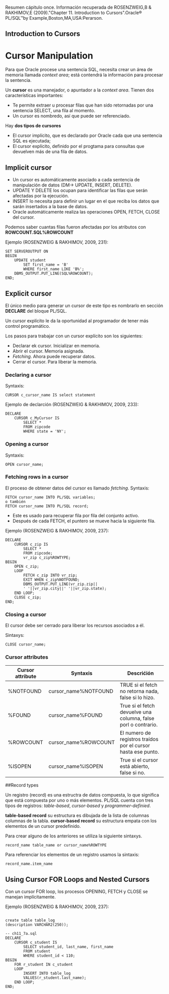Resumen cápitulo once.
Información recuperada de ROSENZWEIG,B &  RAKHIMOV,E (2009)."Chapter 11. Introduction to Cursors".Oracle® PL/SQL™by Example,Boston,MA,USA:Perarson. 

## Introduction to Cursors


# Cursor Manipulation

Para que Oracle procese una sentencia SQL, necesita crear un área de memoria llamada _context area_; está contendrá la información para procesar la sentencia.

Un **cursor** es una manejador, o apuntador a la _context area_. Tienen dos características importantes:
* Te permite extraer u procesar filas que han sido retornadas por una sentencia SELECT, una fila al momento.
* Un cursor es nombredo, así que puede ser referenciado. 


Hay **dos tipos de cursores**
* El cursor implícito, que es declarado por Oracle cada que una sentencia SQL es ejecutada;
* El cursor explícito, definido por el progtama para consultas que devuelven más de una fila de datos.

## Implicit cursor

* Un cursor es automáticamente asociado a cada sentencia de manipulación de datos (DM-> UPDATE, INSERT, DELETE).
* UPDATE Y DELETE los ocupan para identificar las filas que serán afectadas por la ejecución.
* INSERT lo necesita para definir un lugar en el que reciba los datos que sarán insertados a la base de datos.
* Oracle automáticamente realiza las operaciones OPEN, FETCH, CLOSE del cursor.

Podemos saber cuantas filas fueron afectadas por los atributos con **ROWCOUNT.SQL%ROWCOUNT**

Ejemplo (ROSENZWEIG & RAKHIMOV, 2009, 231):

```
SET SERVEROUTPUT ON
BEGIN
	UPDATE student
		SET first_name = 'B'
		WHERE first_name LIKE 'B%';
	DBMS_OUTPUT.PUT_LINE(SQL%ROWCOUNT);
END;
```
## Explicit cursor

El único medio para generar un cursor de este tipo es nombrarlo en sección **DECLARE** del bloque PL/SQL.

Un cursor explícito le da la oportunidad al programador de tener más control programático.

Los pasos para trabajar con un cursor explícito son los siguientes:
* Declarar ek cursor. Inicializar en memoria.
* Abrir el cursor. Memoria asignada.
* _Fetching_. Ahora puede recuperar datos.
* Cerrar el cursor. Para liberar la memoria.
 
### Declaring a cursor

Syntaxis:

```
CURSOR c_cursor_name IS select statement
```

Ejemplo de declarción (ROSENZWEIG & RAKHIMOV, 2009, 233): 
```
DECLARE
	CURSOR c_MyCursor IS
		SELECT *
		FROM zipcode
		WHERE state = 'NY';

```

### Opening a cursor
Syntaxis:

```
OPEN cursor_name;
```

### Fetching rows in a cursor
El proceso de obtener datos del cursor es llamado _fetching_.
Syntaxis:

```
FETCH cursor_name INTO PL/SQL variables;
o también
FETCH cursor_name INTO PL/SQL record;
```

* Este es usado para recuperar fila por fila del conjunto activo.
* Después de cada FETCH, el puntero se mueve hacia la siguiente fila.


Ejemplo (ROSENZWEIG & RAKHIMOV, 2009, 237):

```
DECLARE
	CURSOR c_zip IS
		SELECT *
		FROM zipcode;
		vr_zip c_zip%ROWTYPE;
BEGIN
	OPEN c_zip;
	LOOP
		FETCH c_zip INTO vr_zip;
		EXIT WHEN c_zip%NOTFOUND;
		DBMS_OUTPUT.PUT_LINE(vr_zip.zip||
		' '||vr_zip.city||' '||vr_zip.state);
	END LOOP;
	CLOSE c_zip;
END;
```

### Closing a cursor
El cursor debe ser cerrado para liberar los recursos asociados a él.

Sintaxys:

```
CLOSE cursor_name;
```

### Cursor attributes

Cursor attribute | Syntaxis | Descrićión
-----------------|----------|------------------
%NOTFOUND | cursor_name%NOTFOUND | TRUE si el fetch no retorna nada, false si lo hizo.
%FOUND | cursor_name%FOUND | True si el fetch devuelve una columna, false porl o contrario.
%ROWCOUNT | cursor_name%ROWCOUNT | El numero de registros traídos por el cursor hasta ese punto.
%ISOPEN | cursor_name%ISOPEN | True si el cursor está abierto, false si no.


##Record types

Un registro (record) es una estructra de datos compuesta, lo que significa que está compuesta por uno o más elementos. 
PL/SQL cuenta con tres tipos de registros: _table-based_, _cursor-based_ y _programmer-definied_.

**table-based record** su estructura es dibujada de la lista de columnas columnas de la tabla. 
**cursor-based record** su estructura empata con los elementos de un cursor predefinido. 

Para crear alguno de los anteriores se utiliza la siguiente sintaxys.

```
record_name table_name or cursor_name%ROWTYPE
```

Para referenciar los elementos de un registro usamos la sintaxis:

```
record_name.item_name
```

##  Using Cursor FOR Loops and Nested Cursors

Con un cursor FOR loop, los procesos OPENING, FETCH y CLOSE se manejan implícitamente.
 
Ejemplo (ROSENZWEIG & RAKHIMOV, 2009, 237):
```

create table table_log
(description VARCHAR2(250));

-- ch11_7a.sql
DECLARE
	CURSOR c_student IS
		SELECT student_id, last_name, first_name
		FROM student
		WHERE student_id < 110;
BEGIN
	FOR r_student IN c_student
	LOOP
		INSERT INTO table_log
		VALUES(r_student.last_name);
	END LOOP;
END;
```






